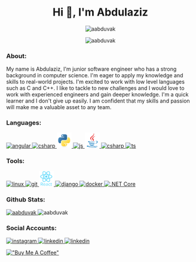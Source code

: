 <h1 align="center">Hi 👋, I'm Abdulaziz</h1>

<p align="center">
  <img src="https://komarev.com/ghpvc/?username=aabduvak&label=Profile%20views&color=0e75b6&style=flat" alt="aabduvak" />
</p>

<p align="center">
  <img src="https://github-profile-trophy.vercel.app/?username=aabduvak&row=1" alt="aabduvak" />
</p>

<h3 align="left">About:</h3>
<p align="left">
My name is Abdulaziz, I'm junior software engineer who has a strong background in computer science. I'm eager to apply my knowledge and skills to real-world projects. I'm excited to work with low level languages such as C and C++. I like to tackle to new challenges and I would love to work with experienced engineers and gain deeper knowledge. I'm a quick learner and I don't give up easily. 
I am confident that my skills and passion will make me a valuable asset to any team.
</p>

<h3 align="left">Languages:</h3>
<p align="left"> 
  <a href="https://devdocs.io/c/" target="_blank" rel="noreferrer"> 
    <img src="https://upload.wikimedia.org/wikipedia/commons/thumb/1/18/C_Programming_Language.svg/1200px-C_Programming_Language.svg.png" alt="angular" width="40" height="40"/>
  </a> 
  <a href="https://www.programiz.com/cpp-programming" target="_blank" rel="noreferrer">
    <img src="https://upload.wikimedia.org/wikipedia/commons/thumb/1/18/ISO_C%2B%2B_Logo.svg/1822px-ISO_C%2B%2B_Logo.svg.png" alt="csharp" width="40" height="40"/>
  </a>
  <a href="https://www.python.org" target="_blank" rel="noreferrer">
    <img src="https://raw.githubusercontent.com/devicons/devicon/master/icons/python/python-original.svg" alt="python" width="40" height="40"/>
  </a>
  <a href="https://www.programiz.com/javascript" target="_blank" rel="noreferrer">
    <img src="https://upload.wikimedia.org/wikipedia/commons/6/6a/JavaScript-logo.png" alt="js" width="40" height="40"/>
  </a>
  <a href="https://www.java.com" target="_blank" rel="noreferrer">
    <img src="https://raw.githubusercontent.com/devicons/devicon/master/icons/java/java-original.svg" alt="java" width="40" height="40"/>
  </a>
  <a href="https://www.w3schools.com/cs/" target="_blank" rel="noreferrer">
    <img src="https://cdn.cdnlogo.com/logos/c/27/c.svg" alt="csharp" width="40" height="40"/>
  </a>
  <a href="https://youtu.be/BwuLxPH8IDs" target="_blank" rel="noreferrer">
    <img src="https://upload.wikimedia.org/wikipedia/commons/thumb/4/4c/Typescript_logo_2020.svg/2048px-Typescript_logo_2020.svg.png" alt="ts" width="40" height="40"/>
  </a>
</p>

<h3 align="left">Tools:</h3>
<p align="left">
  <a href="https://www.tutorialspoint.com/unix/index.htm" target="_blank" rel="noreferrer">
    <img src="https://www.freepnglogos.com/uploads/linux-png/linux-logo-logo-brands-for-0.png" alt="linux" width="40" height="40"/>
  </a>
  <a href="https://www.w3schools.com/git/" target="_blank" rel="noreferrer">
    <img src="https://git-scm.com/images/logos/downloads/Git-Icon-1788C.png" alt="git" width="40" height="40"/>
  </a>
  <a href="https://reactjs.org/" target="_blank" rel="noreferrer">
    <img src="https://raw.githubusercontent.com/devicons/devicon/master/icons/react/react-original-wordmark.svg" alt="react" width="40" height="40"/>
  </a>
  <a href="https://www.djangoproject.com/" target="_blank" rel="noreferrer">
    <img src="https://avatars.githubusercontent.com/u/27804?s=200&v=4" alt="django" width="40" height="40"/>
  </a>
  <a href="https://www.docker.com/" target="_blank" rel="noreferrer">
    <img src="https://www.docker.com/wp-content/uploads/2022/03/Moby-logo.png" alt="docker" width="60" height="40"/>
  </a>
  <a href="https://learn.microsoft.com/en-us/dotnet/core/tutorials/" target="_blank" rel="noreferrer">
    <img src="https://upload.wikimedia.org/wikipedia/commons/thumb/e/ee/.NET_Core_Logo.svg/2048px-.NET_Core_Logo.svg.png" alt=".NET Core" width="40" height="40"/>
  </a>
</p>

<h3 align="left">Github Stats:</h3>
<p align="left">
  <a href="#">
    <img src="https://github-readme-stats.vercel.app/api?username=aabduvak&show_icons=true&theme=dark&locale=en" alt="aabduvak" />
  </a>
  <a>
    <img src="https://github-readme-stats.vercel.app/api/top-langs?username=aabduvak&show_icons=true&locale=en&layout=compact&theme=dark" alt="aabduvak" />
  </a>
</p>

<h3 align="left">Social Accounts:</h3>
<p align="left">
  <a href="https://www.instagram.com/aabdulaziz.exe/" target="_blank" rel="noreferrer">
    <img src="https://upload.wikimedia.org/wikipedia/commons/thumb/e/e7/Instagram_logo_2016.svg/2048px-Instagram_logo_2016.svg.png" alt="instagram" width="40" height="40"/>
  </a>
  
  <a href="https://www.linkedin.com/in/abdulaziz-abduvakhobov-011828203/" target="_blank" rel="noreferrer">
    <img src="https://upload.wikimedia.org/wikipedia/commons/thumb/c/ca/LinkedIn_logo_initials.png/640px-LinkedIn_logo_initials.png" alt="linkedin" width="40" height="40"/>
  </a>
  <a href="https://t.me/aabduvak" target="_blank" rel="noreferrer">
    <img src="https://upload.wikimedia.org/wikipedia/commons/thumb/8/82/Telegram_logo.svg/2048px-Telegram_logo.svg.png" alt="linkedin" width="40" height="40"/>
  </a>
</p>

[!["Buy Me A Coffee"](https://www.buymeacoffee.com/assets/img/custom_images/orange_img.png)](https://www.buymeacoffee.com/aabduvak)

